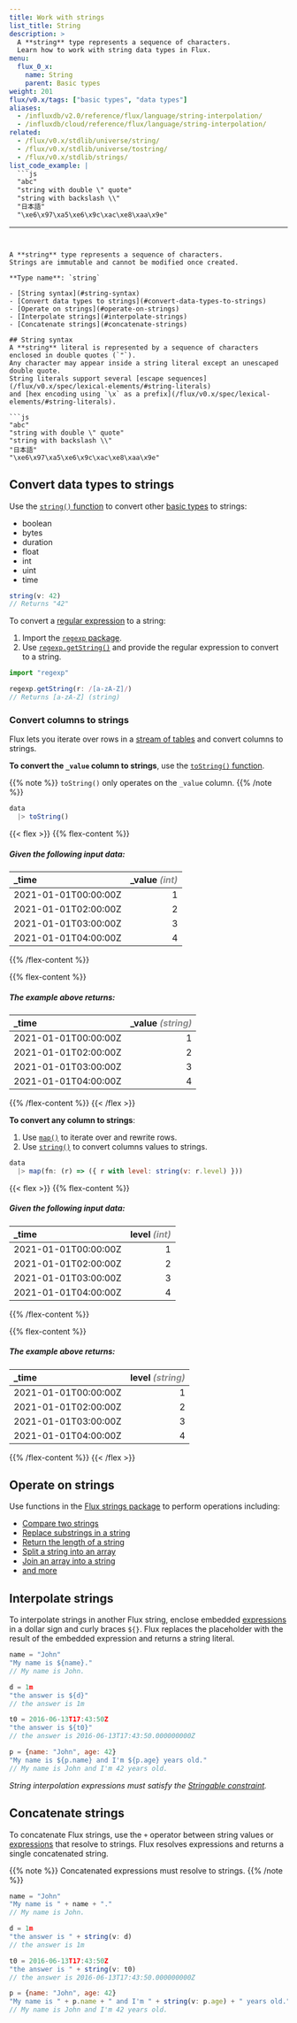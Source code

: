 ```yaml
---
title: Work with strings
list_title: String
description: >
  A **string** type represents a sequence of characters.
  Learn how to work with string data types in Flux.
menu:
  flux_0_x:
    name: String
    parent: Basic types
weight: 201
flux/v0.x/tags: ["basic types", "data types"]
aliases:
  - /influxdb/v2.0/reference/flux/language/string-interpolation/
  - /influxdb/cloud/reference/flux/language/string-interpolation/
related:
  - /flux/v0.x/stdlib/universe/string/
  - /flux/v0.x/stdlib/universe/tostring/
  - /flux/v0.x/stdlib/strings/
list_code_example: |
  ```js
  "abc"
  "string with double \" quote"
  "string with backslash \\"
  "日本語"
  "\xe6\x97\xa5\xe6\x9c\xac\xe8\xaa\x9e"
  ```
---
```


A **string** type represents a sequence of characters.
Strings are immutable and cannot be modified once created.

**Type name**: `string`

- [String syntax](#string-syntax)
- [Convert data types to strings](#convert-data-types-to-strings)
- [Operate on strings](#operate-on-strings)
- [Interpolate strings](#interpolate-strings)
- [Concatenate strings](#concatenate-strings)

## String syntax
A **string** literal is represented by a sequence of characters enclosed in double quotes (`"`).
Any character may appear inside a string literal except an unescaped double quote.
String literals support several [escape sequences](/flux/v0.x/spec/lexical-elements/#string-literals)
and [hex encoding using `\x` as a prefix](/flux/v0.x/spec/lexical-elements/#string-literals).

```js
"abc"
"string with double \" quote"
"string with backslash \\"
"日本語"
"\xe6\x97\xa5\xe6\x9c\xac\xe8\xaa\x9e"
```

## Convert data types to strings
Use the [`string()` function](/flux/v0.x/stdlib/universe/string/) to convert
other [basic types](/flux/v0.x/data-types/basic/) to strings:

- boolean
- bytes
- duration
- float
- int
- uint
- time

```js
string(v: 42)
// Returns "42"
```

To convert a [regular expression](/flux/v0.x/data-types/regexp/) to a string:

1. Import the [`regexp` package](/flux/v0.x/stdlib/regexp/).
2. Use [`regexp.getString()`](/flux/v0.x/stdlib/regexp/getstring/) and provide
   the regular expression to convert to a string.

```js
import "regexp"

regexp.getString(r: /[a-zA-Z]/)
// Returns [a-zA-Z] (string)
```

### Convert columns to strings
Flux lets you iterate over rows in a [stream of tables](/flux/v0.x/get-started/data-model/#stream-of-tables)
and convert columns to strings.

**To convert the `_value` column to strings**,
use the [`toString()` function](/flux/v0.x/stdlib/universe/tostring/).

{{% note %}}
`toString()` only operates on the `_value` column.
{{% /note %}}

```js
data
  |> toString()
```

{{< flex >}}
{{% flex-content %}}
##### Given the following input data:
| \_time               | \_value _<span style="opacity:.5">(int)</span>_ |
| :------------------- | ----------------------------------------------: |
| 2021-01-01T00:00:00Z |                                               1 |
| 2021-01-01T02:00:00Z |                                               2 |
| 2021-01-01T03:00:00Z |                                               3 |
| 2021-01-01T04:00:00Z |                                               4 |
{{% /flex-content %}}

{{% flex-content %}}
##### The example above returns:
| \_time               | \_value _<span style="opacity:.5">(string)</span>_ |
| :------------------- | -------------------------------------------------: |
| 2021-01-01T00:00:00Z |                                                  1 |
| 2021-01-01T02:00:00Z |                                                  2 |
| 2021-01-01T03:00:00Z |                                                  3 |
| 2021-01-01T04:00:00Z |                                                  4 |
{{% /flex-content %}}
{{< /flex >}}

**To convert any column to strings**:

1. Use [`map()`](/flux/v0.x/stdlib/universe/map/) to iterate over and rewrite rows.
2. Use [`string()`](/flux/v0.x/stdlib/universe/string/) to convert columns values to strings.

```js
data
  |> map(fn: (r) => ({ r with level: string(v: r.level) }))
```
{{< flex >}}
{{% flex-content %}}
##### Given the following input data:
| \_time               | level _<span style="opacity:.5">(int)</span>_ |
| :------------------- | --------------------------------------------: |
| 2021-01-01T00:00:00Z |                                             1 |
| 2021-01-01T02:00:00Z |                                             2 |
| 2021-01-01T03:00:00Z |                                             3 |
| 2021-01-01T04:00:00Z |                                             4 |
{{% /flex-content %}}

{{% flex-content %}}
##### The example above returns:
| \_time               | level _<span style="opacity:.5">(string)</span>_ |
| :------------------- | -----------------------------------------------: |
| 2021-01-01T00:00:00Z |                                                1 |
| 2021-01-01T02:00:00Z |                                                2 |
| 2021-01-01T03:00:00Z |                                                3 |
| 2021-01-01T04:00:00Z |                                                4 |
{{% /flex-content %}}
{{< /flex >}}

## Operate on strings
Use functions in the [Flux strings package](/flux/v0.x/stdlib/strings/) to perform
operations including:

- [Compare two strings](/flux/v0.x/stdlib/strings/compare/)
- [Replace substrings in a string](/flux/v0.x/stdlib/strings/replace/)
- [Return the length of a string](/flux/v0.x/stdlib/strings/strlen/)
- [Split a string into an array](/flux/v0.x/stdlib/strings/split/)
- [Join an array into a string](/flux/v0.x/stdlib/strings/joinstr/)
- [and more](/flux/v0.x/stdlib/strings/)

## Interpolate strings
To interpolate strings in another Flux string, enclose embedded [expressions](/flux/v0.x/spec/expressions/)
in a dollar sign and curly braces `${}`.
Flux replaces the placeholder with the result of the embedded expression and
returns a string literal.

```js
name = "John"
"My name is ${name}."
// My name is John.

d = 1m
"the answer is ${d}"
// the answer is 1m

t0 = 2016-06-13T17:43:50Z
"the answer is ${t0}"
// the answer is 2016-06-13T17:43:50.000000000Z

p = {name: "John", age: 42}
"My name is ${p.name} and I'm ${p.age} years old."
// My name is John and I'm 42 years old.
```

_String interpolation expressions must satisfy the
[Stringable constraint](/flux/v0.x/spec/types/#stringable-constraint)._

## Concatenate strings
To concatenate Flux strings, use the `+` operator between string values or
[expressions](/flux/v0.x/spec/expressions/) that resolve to strings.
Flux resolves expressions and returns a single concatenated string.

{{% note %}}
Concatenated expressions must resolve to strings.
{{% /note %}}

```js
name = "John"
"My name is " + name + "."
// My name is John.

d = 1m
"the answer is " + string(v: d)
// the answer is 1m

t0 = 2016-06-13T17:43:50Z
"the answer is " + string(v: t0)
// the answer is 2016-06-13T17:43:50.000000000Z

p = {name: "John", age: 42}
"My name is " + p.name + " and I'm " + string(v: p.age) + " years old."
// My name is John and I'm 42 years old.
```
